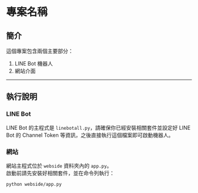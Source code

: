 # 專案名稱

## 簡介
這個專案包含兩個主要部分：  
1. LINE Bot 機器人  
2. 網站介面

---

## 執行說明

### LINE Bot
LINE Bot 的主程式是 `linebotall.py`，請確保你已經安裝相關套件並設定好 LINE Bot 的 Channel Token 等資訊，之後直接執行這個檔案即可啟動機器人。

### 網站
網站主程式位於 `webside` 資料夾內的 `app.py`。  
啟動前請先安裝好相關套件，並在命令列執行：  
```bash
python webside/app.py
